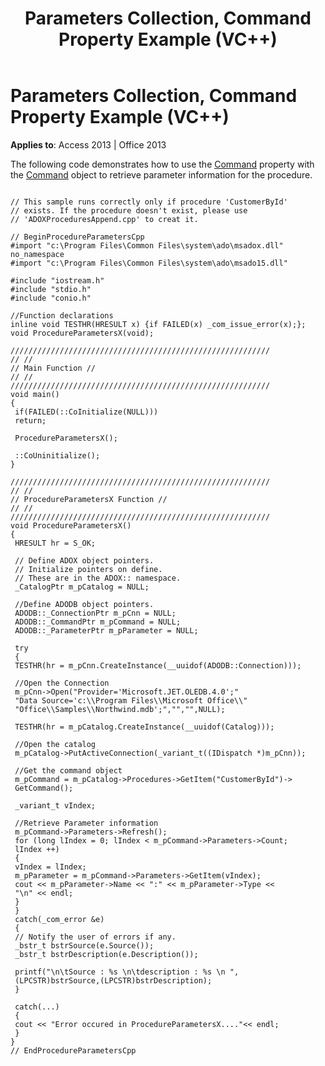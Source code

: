 ﻿---
title: Parameters Collection, Command Property Example (VC++)
TOCTitle: Parameters Collection, Command Property Example (VC++)
ms:assetid: 625a83d5-5b73-f945-7e01-bf412fed0827
ms:mtpsurl: https://msdn.microsoft.com/en-us/library/JJ249369(v=office.15)
ms:contentKeyID: 48545237
ms.date: 09/18/2015
mtps_version: v=office.15
---

# Parameters Collection, Command Property Example (VC++)


**Applies to**: Access 2013 | Office 2013

The following code demonstrates how to use the [Command](command-property-adox.md) property with the [Command](command-object-ado.md) object to retrieve parameter information for the procedure.

``` 
 
// This sample runs correctly only if procedure 'CustomerById' 
// exists. If the procedure doesn't exist, please use 
// 'ADOXProceduresAppend.cpp' to creat it. 
 
// BeginProcedureParametersCpp 
#import "c:\Program Files\Common Files\system\ado\msadox.dll" no_namespace 
#import "c:\Program Files\Common Files\system\ado\msado15.dll" 
 
#include "iostream.h" 
#include "stdio.h" 
#include "conio.h" 
 
//Function declarations 
inline void TESTHR(HRESULT x) {if FAILED(x) _com_issue_error(x);}; 
void ProcedureParametersX(void); 
 
////////////////////////////////////////////////////////// 
// // 
// Main Function // 
// // 
////////////////////////////////////////////////////////// 
void main() 
{ 
 if(FAILED(::CoInitialize(NULL))) 
 return; 
 
 ProcedureParametersX(); 
 
 ::CoUninitialize(); 
} 
 
////////////////////////////////////////////////////////// 
// // 
// ProcedureParametersX Function // 
// // 
////////////////////////////////////////////////////////// 
void ProcedureParametersX() 
{ 
 HRESULT hr = S_OK; 
 
 // Define ADOX object pointers. 
 // Initialize pointers on define. 
 // These are in the ADOX:: namespace. 
 _CatalogPtr m_pCatalog = NULL; 
 
 //Define ADODB object pointers. 
 ADODB::_ConnectionPtr m_pCnn = NULL; 
 ADODB::_CommandPtr m_pCommand = NULL; 
 ADODB::_ParameterPtr m_pParameter = NULL; 
 
 try 
 { 
 TESTHR(hr = m_pCnn.CreateInstance(__uuidof(ADODB::Connection))); 
 
 //Open the Connection 
 m_pCnn->Open("Provider='Microsoft.JET.OLEDB.4.0';" 
 "Data Source='c:\\Program Files\\Microsoft Office\\" 
 "Office\\Samples\\Northwind.mdb';","","",NULL); 
 
 TESTHR(hr = m_pCatalog.CreateInstance(__uuidof(Catalog))); 
 
 //Open the catalog 
 m_pCatalog->PutActiveConnection(_variant_t((IDispatch *)m_pCnn)); 
 
 //Get the command object 
 m_pCommand = m_pCatalog->Procedures->GetItem("CustomerById")-> 
 GetCommand(); 
 
 _variant_t vIndex; 
 
 //Retrieve Parameter information 
 m_pCommand->Parameters->Refresh(); 
 for (long lIndex = 0; lIndex < m_pCommand->Parameters->Count; 
 lIndex ++) 
 { 
 vIndex = lIndex; 
 m_pParameter = m_pCommand->Parameters->GetItem(vIndex); 
 cout << m_pParameter->Name << ":" << m_pParameter->Type << 
 "\n" << endl; 
 } 
 } 
 catch(_com_error &e) 
 { 
 // Notify the user of errors if any. 
 _bstr_t bstrSource(e.Source()); 
 _bstr_t bstrDescription(e.Description()); 
 
 printf("\n\tSource : %s \n\tdescription : %s \n ", 
 (LPCSTR)bstrSource,(LPCSTR)bstrDescription); 
 } 
 
 catch(...) 
 { 
 cout << "Error occured in ProcedureParametersX...."<< endl; 
 } 
} 
// EndProcedureParametersCpp 
```

